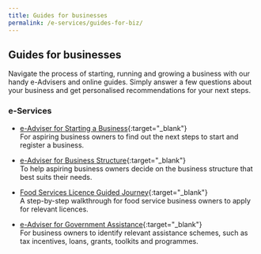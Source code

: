 ```yaml
---
title: Guides for businesses
permalink: /e-services/guides-for-biz/
---
```


## Guides for businesses

Navigate the process of starting, running and growing a business with our handy e-Advisers and online guides. Simply answer a few questions about your business and get personalised recommendations for your next steps.

### e-Services

- [e-Adviser for Starting a Business](https://eadviser.g2b.sg/startabusiness?src=eservices_guidesforbiz){:target="\_blank"}
  <br>For aspiring business owners to find out the next steps to start and register a business.

- [e-Adviser for Business Structure](https://eadviser.g2b.sg/businessstructure?src=eservices_guidesforbiz){:target="\_blank"}
  <br>To help aspiring business owners decide on the business structure that best suits their needs.

- [Food Services Licence Guided Journey](https://foodservices.gobusiness.gov.sg/licences/foodservices?src=eservices_guidesforbiz){:target="\_blank"}
  <br>A step-by-step walkthrough for food service business owners to apply for relevant licences.

- [e-Adviser for Government Assistance](https://gaeadviser.gobusiness.gov.sg/?src=eservices_guidesforbiz){:target="\_blank"}
  <br>For business owners to identify relevant assistance schemes, such as tax incentives, loans, grants, toolkits and programmes.
